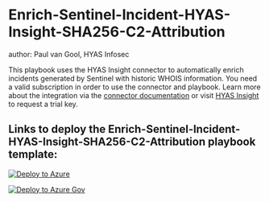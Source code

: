 # Enrich-Sentinel-Incident-HYAS-Insight-SHA256-C2-Attribution
author: Paul van Gool, HYAS Infosec

This playbook uses the HYAS Insight connector to automatically enrich incidents generated by Sentinel with historic WHOIS information. You need a valid subscription in order to use the connector and playbook. Learn more about the integration via the [connector documentation](https://docs.microsoft.com/connectors/hyasinsight/) or visit [HYAS Insight](https://www.hyas.com/contact) to request a trial key.


## Links to deploy the Enrich-Sentinel-Incident-HYAS-Insight-SHA256-C2-Attribution playbook template:

[![Deploy to Azure](https://aka.ms/deploytoazurebutton)](https://portal.azure.com/#create/Microsoft.Template/uri/https%3A%2F%2Fraw.githubusercontent.com%2FAzure%2FAzure-Sentinel%2Fmaster%2FSolutions%2FHYAS%2FPlaybooks%2FEnrich-Sentinel-Incident-HYAS-Insight-SHA256-C2-Attribution%2Fazuredeploy.json)

[![Deploy to Azure Gov](https://aka.ms/deploytoazuregovbutton)](https://portal.azure.us/#create/Microsoft.Template/uri/https%3A%2F%2Fraw.githubusercontent.com%2FAzure%2FAzure-Sentinel%2Fmaster%2FSolutions%2FHYAS%2FPlaybooks%2FEnrich-Sentinel-Incident-HYAS-Insight-SHA256-C2-Attribution%2Fazuredeploy.json)
